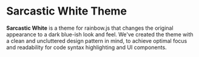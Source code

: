 # Sarcastic White Theme

**Sarcastic White** is a theme for rainbow.js that changes the original appearance to a dark blue-ish look and feel.
We've created the theme with a clean and uncluttered design pattern in mind, to achieve optimal focus and readability for code syntax highlighting and UI components.

